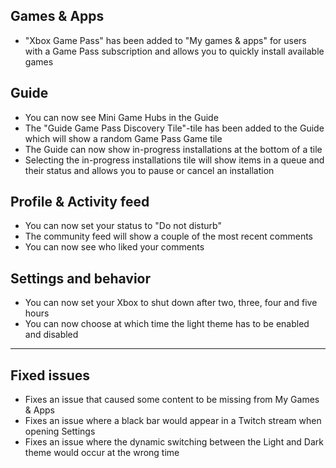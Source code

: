 ## Games & Apps
- "Xbox Game Pass" has been added to "My games & apps" for users with a Game Pass subscription and allows you to quickly install available games

## Guide
- You can now see Mini Game Hubs in the Guide
- The "Guide Game Pass Discovery Tile"-tile has been added to the Guide which will show a random Game Pass Game tile
- The Guide can now show in-progress installations at the bottom of a tile
- Selecting the in-progress installations tile will show items in a queue and their status and allows you to pause or cancel an installation

## Profile & Activity feed
- You can now set your status to "Do not disturb"
- The community feed will show a couple of the most recent comments
- You can now see who liked your comments

## Settings and behavior
- You can now set your Xbox to shut down after two, three, four and five hours
- You can now choose at which time the light theme has to be enabled and disabled

---------

## Fixed issues
- Fixes an issue that caused some content to be missing from My Games & Apps
- Fixes an issue where a black bar would appear in a Twitch stream when opening Settings
- Fixes an issue where the dynamic switching between the Light and Dark theme would occur at the wrong time